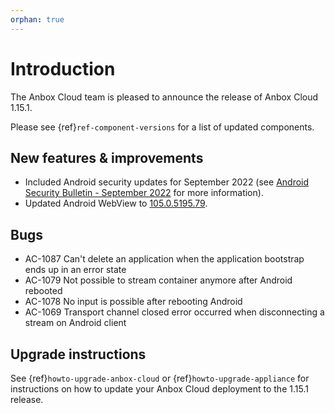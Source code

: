 ```yaml
---
orphan: true
---
```

# Introduction

The Anbox Cloud team is pleased to announce the release of Anbox Cloud 1.15.1.

Please see {ref}`ref-component-versions` for a list of updated components.

## New features & improvements

* Included Android security updates for September 2022 (see [Android Security Bulletin - September 2022](https://source.android.com/security/bulletin/2022-09-01) for more information).
* Updated Android WebView to [105.0.5195.79](https://chromereleases.googleblog.com/2022/09/chrome-for-android-update_5.html).

## Bugs

* AC-1087 Can't delete an application when the application bootstrap ends up in an error state
* AC-1079 Not possible to stream container anymore after Android rebooted
* AC-1078 No input is possible after rebooting Android
* AC-1069 Transport channel closed error occurred when disconnecting a stream on Android client

## Upgrade instructions

See {ref}`howto-upgrade-anbox-cloud` or {ref}`howto-upgrade-appliance` for instructions on how to update your Anbox Cloud deployment to the 1.15.1 release.
